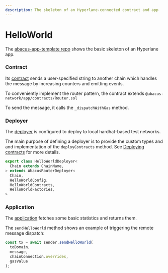 ```yaml
---
description: The skeleton of an Hyperlane-connected contract and app
---
```


# HelloWorld

The [abacus-app-template repo](https://github.com/abacus-network/abacus-app-template) shows the basic skeleton of an Hyperlane app.

### Contract

Its [contract](https://github.com/abacus-network/abacus-app-template/blob/main/contracts/HelloWorld.sol) sends a user-specified string to another chain which handles the message by increasing counters and emitting events.&#x20;

To conveniently implement the router pattern, the contract extends `@abacus-network/app/contracts/Router.sol`

To send the message, it calls the `_dispatchWithGas` method.

### Deployer

The [deployer](https://github.com/abacus-network/abacus-app-template/blob/main/src/deploy/deploy.ts) is configured to deploy to local hardhat-based test networks.

The main purpose of defining a deployer is to provide the custom types and and implementation of the `deployContracts` method. See [Deploying contracts](../building-applications/nodejs-sdk/deploying-contracts.md) for more details.

```typescript
export class HelloWorldDeployer<
  Chain extends ChainName,
> extends AbacusRouterDeployer<
  Chain,
  HelloWorldConfig,
  HelloWorldContracts,
  HelloWorldFactories,
> 
```

### Application

The [application](https://github.com/abacus-network/abacus-app-template/blob/main/src/sdk/app.ts#L12) fetches some basic statistics and returns them.

The `sendHelloWorld` method shows an example of triggering the remote message dispatch:

```typescript
const tx = await sender.sendHelloWorld(
  toDomain,
  message,
  chainConnection.overrides,
  gasValue
);
```
